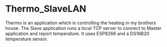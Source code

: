 # Thermo_SlaveLAN
Thermo is an application which is controlling the heating in my brothers house. The Slave application runs a local TCP server to connect to Master application and report temperature. It uses ESP8266 and a DS18B20 temperature sensor.
